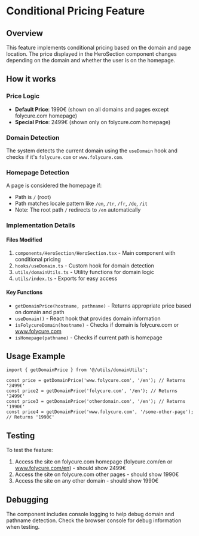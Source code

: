 # Conditional Pricing Feature

## Overview
This feature implements conditional pricing based on the domain and page location. The price displayed in the HeroSection component changes depending on the domain and whether the user is on the homepage.

## How it works

### Price Logic
- **Default Price**: 1990€ (shown on all domains and pages except folycure.com homepage)
- **Special Price**: 2499€ (shown only on folycure.com homepage)

### Domain Detection
The system detects the current domain using the `useDomain` hook and checks if it's `folycure.com` or `www.folycure.com`.

### Homepage Detection
A page is considered the homepage if:
- Path is `/` (root)
- Path matches locale pattern like `/en`, `/tr`, `/fr`, `/de`, `/it`
- Note: The root path `/` redirects to `/en` automatically

### Implementation Details

#### Files Modified
1. `components/HeroSection/HeroSection.tsx` - Main component with conditional pricing
2. `hooks/useDomain.ts` - Custom hook for domain detection
3. `utils/domainUtils.ts` - Utility functions for domain logic
4. `utils/index.ts` - Exports for easy access

#### Key Functions
- `getDomainPrice(hostname, pathname)` - Returns appropriate price based on domain and path
- `useDomain()` - React hook that provides domain information
- `isFolycureDomain(hostname)` - Checks if domain is folycure.com or www.folycure.com
- `isHomepage(pathname)` - Checks if current path is homepage

## Usage Example
```tsx
import { getDomainPrice } from '@/utils/domainUtils';

const price = getDomainPrice('www.folycure.com', '/en'); // Returns '2499€'
const price2 = getDomainPrice('folycure.com', '/en'); // Returns '2499€'
const price3 = getDomainPrice('otherdomain.com', '/en'); // Returns '1990€'
const price4 = getDomainPrice('www.folycure.com', '/some-other-page'); // Returns '1990€'
```

## Testing
To test the feature:
1. Access the site on folycure.com homepage (folycure.com/en or www.folycure.com/en) - should show 2499€
2. Access the site on folycure.com other pages - should show 1990€
3. Access the site on any other domain - should show 1990€

## Debugging
The component includes console logging to help debug domain and pathname detection. Check the browser console for debug information when testing. 